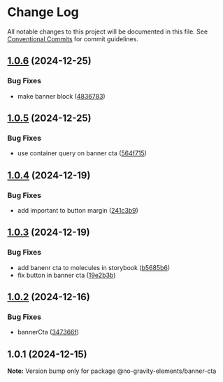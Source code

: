 # Change Log

All notable changes to this project will be documented in this file.
See [Conventional Commits](https://conventionalcommits.org) for commit guidelines.

## [1.0.6](https://github.com/no-gravity-company/no-gravity-elements/compare/@no-gravity-elements/banner-cta@1.0.5...@no-gravity-elements/banner-cta@1.0.6) (2024-12-25)

### Bug Fixes

- make banner block ([4836783](https://github.com/no-gravity-company/no-gravity-elements/commit/4836783e712999abebe938a1352068db7ac5f4b4))

## [1.0.5](https://github.com/no-gravity-company/no-gravity-elements/compare/@no-gravity-elements/banner-cta@1.0.4...@no-gravity-elements/banner-cta@1.0.5) (2024-12-25)

### Bug Fixes

- use container query on banner cta ([564f715](https://github.com/no-gravity-company/no-gravity-elements/commit/564f7158aa91d0195ae12dce5dd1287fb0c07b05))

## [1.0.4](https://github.com/no-gravity-company/no-gravity-elements/compare/@no-gravity-elements/banner-cta@1.0.3...@no-gravity-elements/banner-cta@1.0.4) (2024-12-19)

### Bug Fixes

- add important to button margin ([241c3b9](https://github.com/no-gravity-company/no-gravity-elements/commit/241c3b9086448d78b848aefcd0c3e532f20bc5a8))

## [1.0.3](https://github.com/no-gravity-company/no-gravity-elements/compare/@no-gravity-elements/banner-cta@1.0.2...@no-gravity-elements/banner-cta@1.0.3) (2024-12-19)

### Bug Fixes

- add banenr cta to molecules in storybook ([b5685b6](https://github.com/no-gravity-company/no-gravity-elements/commit/b5685b6f21afcbf68a6c684037c17708e496695f))
- fix button in banner cta ([19e2b3b](https://github.com/no-gravity-company/no-gravity-elements/commit/19e2b3b11a8c69ce6699960227b9809ada4c56ba))

## [1.0.2](https://github.com/no-gravity-company/no-gravity-elements/compare/@no-gravity-elements/banner-cta@1.0.1...@no-gravity-elements/banner-cta@1.0.2) (2024-12-16)

### Bug Fixes

- bannerCta ([347366f](https://github.com/no-gravity-company/no-gravity-elements/commit/347366fa053a3dfa89368576c3fb262f58a4d486))

## 1.0.1 (2024-12-15)

**Note:** Version bump only for package @no-gravity-elements/banner-cta
